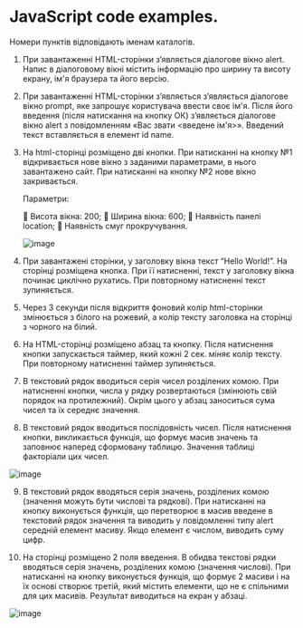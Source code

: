 # JavaScript code examples.

Номери пунктів відповідають іменам каталогів.

1.  При завантаженні HTML-сторінки з’являється діалогове вікно alert. Напис в діалоговому вікні містить інформацію про ширину та висоту екрану, ім'я браузера та його       версію.

2.  При завантаженні HTML-сторінки з’являється з’являється діалогове вікно prompt, яке запрошує користувача ввести своє ім'я. Після його введення (після натискання на       кнопку ОК) з’являється діалогове вікно alert з повідомленням «Вас звати <введене ім'я>». Введений текст вставляється в елемент id name.

3.  На html-сторінці розміщено дві кнопки. При натисканні на кнопку №1 відкривається нове вікно з заданими параметрами, в нього завантажено сайт. При натисканні на           кнопку №2 нове вікно закривається.
    
    Параметри:
    
     Висота вікна: 200;
     Ширина вікна: 600;
     Наявність панелі location;
     Наявність смуг прокручування.
    
    ![image](https://user-images.githubusercontent.com/102674126/205501620-1327c901-3bff-4831-af87-46127d8df4f1.png)

4.  При завантажені сторінки, у заголовку вікна текст “Hello World!”. На сторінці розміщена кнопка. При її натисненні, текст у заголовку вікна починає циклічно рухатись.     При повторному натисненні текст зупиняється.

5.  Через 3 секунди після відкриття фоновий колір html-сторінки змінюється з білого на рожевий, а колір тексту заголовка на сторінці з чорного на білий.

6.  На HTML-сторінці розміщено абзац та кнопку. Після натиснення кнопки запускається таймер, який кожні 2 сек. міняє колір тексту. При повторному натисненні таймер           зупиняється.

7.  В текстовий рядок вводиться серія чисел розділених комою. При натисненні кнопки, числа у рядку розвертаються (змінюють свій порядок на протилежний). Окрім цього у       абзац заноситься сума чисел та їх середнє значення.  

8.  В текстовий рядок вводиться послідовність чисел. Після натиснення кнопки, викликається функція, що формує масив значень та заповнює наперед сформовану таблицю. Значення таблиці факторіали цих чисел.

![image](https://user-images.githubusercontent.com/102674126/205506114-e5398431-0531-498f-b51f-3bfbccaf9fb1.png)

9. В текстовий рядок вводяться серія значень, розділених комою (значення можуть бути числові та рядкові). При натисканні на кнопку виконується функція, що перетворює в масив введене в текстовий рядок значення та виводить у повідомленні типу alert середній елемент масиву. Якщо елемент є числом, виводить суму цифр.  

10. На сторінці розміщено 2 поля введення. В обидва текстові рядки вводяться серія значень, розділених комою (значення числові). При натисканні на кнопку виконується функція, що формує 2 масиви і на їх основі створює третій, який містить елементи, що не є спільними для цих масивів. Результат виводиться на екран у абзаці.

![image](https://user-images.githubusercontent.com/102674126/205506426-df3afe0d-0af3-48f1-918e-be7ba6aa1002.png)
